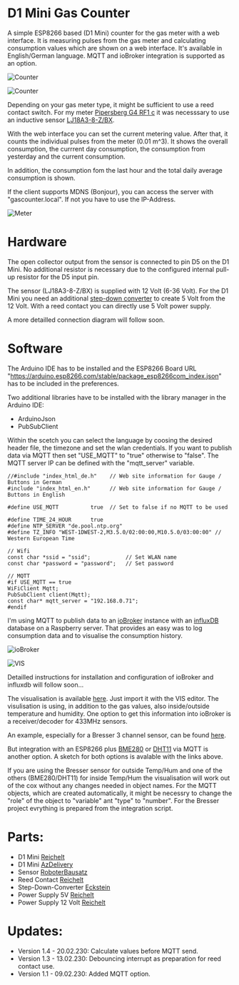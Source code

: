 # D1 Mini Gas Counter

A simple ESP8266 based (D1 Mini) counter for the gas meter with a web interface. It is measuring pulses from the gas meter and calculating consumption values which are shown on a web interface. It's available in English/German language. MQTT and ioBroker integration is supported as an option.

![Counter](https://github.com/AK-Homberger/D1Mini-GasCounter/blob/main/Webclient_en.png)

![Counter](https://github.com/AK-Homberger/D1Mini-GasCounter/blob/main/Webclient_de.png)

Depending on your gas meter type, it might be sufficient to use a reed contact switch. For my meter [Pipersberg G4 RF1 c](https://www.pipersberg.de/wp-content/uploads/2019/12/Gas_81_Daten-Gaszaehler-RF1c-G4G6.pdf) it was necesssary to use an inductive sensor [LJ18A3-8-Z/BX](https://www.roboter-bausatz.de/p/lj18a3-8-z-bx-8mm-induktiver-naeherungssensor-npn-no-switch-dc-6-36v-300ma).

With the web interface you can set the current metering value. After that, it counts the individual pulses from the meter (0.01 m^3).
It shows the overall consumption, the currrent day consumption, the consumption from yesterday and the current consumption.

In addition, the consumption fom the last hour and the total daily average consumption is shown.

If the client supports MDNS (Bonjour), you can access the server with "gascounter.local". If not you have to use the IP-Address.

![Meter](https://github.com/AK-Homberger/D1Mini-GasCounter/blob/main/Meter.jpg)

# Hardware
The open collector output from the sensor is connected to pin D5 on the D1 Mini. No additional resistor is necessary due to the configured internal pull-up resistor for the D5 input pin.

The sensor (LJ18A3-8-Z/BX) is supplied with 12 Volt (6-36 Volt). For the D1 Mini you need an additional [step-down converter](https://eckstein-shop.de/MiniDC-DCStep-downSpannungsreglerMP1584ENBuckPowerModuleOutout02C8-20V3A) to create 5 Volt from the 12 Volt. With a reed contact you can directly use 5 Volt power supply.

A more detailled connection diagram will follow soon.

# Software
The Arduino IDE has to be installed and the ESP8266 Board URL "https://arduino.esp8266.com/stable/package_esp8266com_index.json" has to be included in the preferences.

Two additional libraries have to be installed with the library manager in the Arduino IDE:

- ArduinoJson
- PubSubClient

Within the scetch you can select the language by coosing the desired header file, the timezone and set the wlan credentials.
If you want to publish data via MQTT then set "USE_MQTT" to "true" otherwise to "false". The MQTT server IP can be defined with the "mqtt_server" variable.

```
//#include "index_html_de.h"    // Web site information for Gauge / Buttons in German
#include "index_html_en.h"      // Web site information for Gauge / Buttons in English

#define USE_MQTT          true  // Set to false if no MQTT to be used

#define TIME_24_HOUR      true
#define NTP_SERVER "de.pool.ntp.org"
#define TZ_INFO "WEST-1DWEST-2,M3.5.0/02:00:00,M10.5.0/03:00:00" // Western European Time

// Wifi
const char *ssid = "ssid";           // Set WLAN name
const char *password = "password";   // Set password

// MQTT
#if USE_MQTT == true
WiFiClient Mqtt;
PubSubClient client(Mqtt);
const char* mqtt_server = "192.168.0.71";
#endif
```
I'm using MQTT to publish data to an [ioBroker](https://www.iobroker.net/) instance with an [influxDB](https://github.com/influxdata/influxdb#readme) database on a Raspberry server. That provides an easy was to log consumption data and to visualise the consumption history.

![ioBroker](https://github.com/AK-Homberger/D1Mini-GasCounter/blob/main/ioBroker.png)

![VIS](https://github.com/AK-Homberger/D1Mini-GasCounter/blob/main/ioBroker-VIS.png)

Detailled instructions for installation and configuration of ioBroker and influxdb will follow soon...

The visualisation is available [here](https://github.com/AK-Homberger/D1Mini-GasCounter/blob/main/VIS-Project.zip). Just import it with the VIS editor. The visulisation is using, in addition to the gas values, also inside/outside temperature and humidity. One option to get this information into ioBroker is a receiver/decoder for 433MHz sensors. 

An example, especially for a Bresser 3 channel sensor, can be found [here](https://github.com/AK-Homberger/Bresser-3CH-433MHz-T-H-Sensor-decoder). 

But integration with an ESP8266 plus [BME280](https://github.com/AK-Homberger/D1Mini-GasCounter/blob/main/BME280-MQTT-Sender/BME280-MQTT-Sender.ino) or [DHT11](https://github.com/AK-Homberger/D1Mini-GasCounter/blob/main/DHT11-MQTT-Sender/DHT11-MQTT-Sender.ino) via MQTT is another option. A sketch for both options is avalable with the links above.

If you are using the Bresser sensor for outside Temp/Hum and one of the others (BME280/DHT11) for inside Temp/Hum the visualisation will work out of the cox without any changes needed in object names. For the MQTT objects, which are created automatically, it might be necessry to change the "role" of the object to "variable" ant "type" to "number". For the Bresser project evrything is prepared from the integration script.

# Parts:

- D1 Mini [Reichelt](https://www.reichelt.de/de/en/d1-mini-esp8266-v3-0-d1-mini-p253978.html?&nbc=1)
- D1 Mini [AzDelivery](https://www.az-delivery.de/en/products/d1-mini?variant=28983931346&utm_source=google&utm_medium=cpc&utm_campaign=19229855661&utm_content=147170319769&utm_term=&gclid=CjwKCAiA3KefBhByEiwAi2LDHM7r8K3XCFbBlfJzONqn45p8F_Yk5XTZbuT6FBbNv-6jXnv12LEDWhoC-ZQQAvD_BwE)
- Sensor [RoboterBausatz](https://www.roboter-bausatz.de/p/lj18a3-8-z-bx-8mm-induktiver-naeherungssensor-npn-no-switch-dc-6-36v-300ma)
- Reed Contact [Reichelt](https://www.reichelt.de/de/en/reed-sensor-170-v-0-5-a-normally-open-mk06-4c-p151832.html?&trstct=pos_11&nbc=1)
- Step-Down-Converter [Eckstein](https://eckstein-shop.de/MiniDC-DCStep-downSpannungsreglerMP1584ENBuckPowerModuleOutout02C8-20V3A)
- Power Supply 5V [Reichelt](https://www.reichelt.de/de/en/eco-friendly-plug-in-power-supply-unit-5-v-1000-ma-2-1-mm-snt-1000-5v-p111180.html?GROUPID=4946&START=0&OFFSET=100&SID=94f94f8fe09e887944479f1c1d0a4fcf48b8583b9cb9a4e3de5a0&LANGUAGE=EN&&r=1)
- Power Supply 12 Volt [Reichelt](https://www.reichelt.de/de/en/eco-friendly-plug-in-power-supply-unit-12-v-600-ma-2-5-mm-snt-600-12v-2-5-p108992.html?&nbc=1)

# Updates:
- Version 1.4 - 20.02.230: Calculate values before MQTT send.
- Version 1.3 - 13.02.230: Debouncing interrupt as preparation for reed contact use.
- Version 1.1 - 09.02.230: Added MQTT option.

